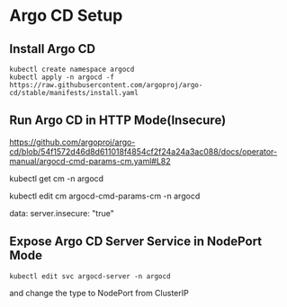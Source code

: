 # Argo CD Setup

## Install Argo CD

```
kubectl create namespace argocd
kubectl apply -n argocd -f https://raw.githubusercontent.com/argoproj/argo-cd/stable/manifests/install.yaml
```

## Run Argo CD in HTTP Mode(Insecure)

https://github.com/argoproj/argo-cd/blob/54f1572d46d8d611018f4854cf2f24a24a3ac088/docs/operator-manual/argocd-cmd-params-cm.yaml#L82

kubectl get cm -n argocd

kubectl edit cm argocd-cmd-params-cm -n argocd

data:
 server.insecure: "true"

## Expose Argo CD Server Service in NodePort Mode

```
kubectl edit svc argocd-server -n argocd
```

and change the type to NodePort from ClusterIP
